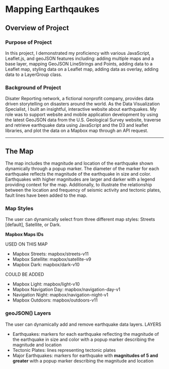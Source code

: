 # Mapping Earthqaukes

## Overview of Project
### Purpose of Project
In this project, I demonstrated my proficiency with various JavaScript, Leaflet.js, and geoJSON features including: adding multiple maps and a base layer, mapping GeoJSON LineStrings and Points, adding data to a Leaflet map, styling data on a Leaflet map, adding data as overlay, adding data to a LayerGroup class. 

### Background of Project
Disater Reporting network, a fictional nonprofit company, provides data driven storytelling on disasters around the world. As the Data Visualization Specialist, I built an insightful, interactive website about earthquakes. My role was to support website and mobile application development by using the latest GeoJSON data from the U.S. Geological Survey website, traverse and retrieve earthquake data using JavaScript and the D3 and leaflet libraries, and plot the data on a Mapbox map through an API request. 


---
## The Map 
The map includes the magnitude and location of the earthquake shown dynamically through a popup marker. The diameter of the marker for each earthquake reflects the magnitude of the earthquake in size and color. Earthquakes with higher magnitudes are larger and darker with a legend providing context for the map. Additionally, to illustrate the relationship between the location and frequency of seismic activity and tectonic plates, fault lines have been added to the map. 


### Map Styles 
The user can dynamically select from three different map styles: Streets [default], Satellite, or Dark. 

**Mapbox Maps IDs**

USED ON THIS MAP 
* Mapbox Streets: mapbox/streets-v11
* Mapbox Satellite: mapbox/satellite-v9
* Mapbox Dark: mapbox/dark-v10

COULD BE ADDED 
* Mapbox Light: mapbox/light-v10
* Mapbox Navigation Day: mapbox/navigation-day-v1
* Navigation Night: mapbox/navigation-night-v1
* Mapbox Outdoors: mapbox/outdoors-v11
 
 
 ### geoJSON() Layers
The user can dynamically add and remove earthquake data layers. 
LAYERS 
* Earthquakes: markers for each earthquake reflecting the magnitude of the earthquake in size and color with a popup marker describing the magnitude and location 
* Tectonic Plates: lines representing tectonic plates
* Major Earthquakes: markers for earthquake with **magnitudes of 5 and greater** with a popup marker describing the magnitude and location



